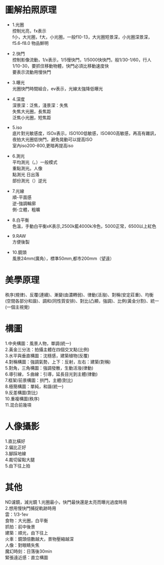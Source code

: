 # 圖解拍照原理
* 1.光圈  
控制光亮，fx表示  
f小，大光圈，f大，小光圈，一般f10-13，大光圈短景深，小光圈深景深，f5.6-f8.0 物品鮮明  

* 2.快門  
控制影像流動，1/x表示，1/5慢快門，1/5000快快門，般1/30-1/60，行人1/10-30，要抓住移動物體，快門必須比移動速度快  
要表示流動用慢快門  

* 3.曝光  
光圈快門時間組合，ev表示，光線太強降低曝光  

* 4.深度  
深景深：泛焦，淺景深：失焦  
失焦大光圈，長焦距  
泛焦小光圈，短焦距  

* 5.iso  
底片對光敏感度，ISOx表示，ISO100低敏感，ISO800高敏感，再高有雜訊，夜拍大光圈低快門，避免晃動可以提高ISO  
室內iso200-800,更暗再提高iso  

* 6.測光  
平均測光（。）一般模式  
重點測光。人像  
點測光  日出落  
部份測光（）逆光  

* 7.光線  
順-平面感  
逆-強調輪廓  
側-立體，粗曠  

* 8.白平衡  
色溫，手動白平衡xK表示,2500k藍4000k冷色，5000正常，6500以上紅色  

* 9.RAW  
方便後製  

* 10.鏡頭  
風景24mm(廣角），標準50mm,都市200mm（望遠）  

# 美學原理
秩序(規律)、反覆(連續)、漸變(由濃轉弱)、律動(活潑)、對稱(安定莊重)、均衡(空間各部分和諧)、調和(同性質安排)、對比(凸顯，強調)、比例(黃金分割)、統一(一個主視覺)    

# 構圖
1.中央構圖：風景人物，單調(統一)  
2.黃金三分法：拍攝主體在四個交叉點(比例)  
3.水平與垂直構圖：沈穩感，建築植物(反覆)  
4.對稱構圖：強調氣勢，上下：反射，左右：建築(對稱)  
5.對角，三角構圖：強調發散，生動活潑(律動)    
6.導引線，Ｓ曲線：引導，延長目光到主體(律動)  
7.框架/前景構圖：拱門，主體(對比)  
8.極簡構圖：單純，和諧(統一)  
9.反差構圖(對比)  
10.重複構圖(秩序)  
11.混合前幾項  

# 人像攝影    
1.直比橫好  
2.偏比正好  
3.腳踩地線  
4.裁切留點大腿  
5.由下往上拍  


# 其他
ND濾鏡，減光鏡
1.光圈最小，快門最快還是太亮而曝光過度時用  
2.想用慢快門捕捉軌跡時用  
雲：1/3-1ev  
食物：大光圈，白平衡  
抓拍：前中後景  
建築：順光，由下往上  
火車：鏡頭倍數越大，景物壓縮越深  
人像：對眼睛失焦  
魔幻時刻：日落後30min  
緊張遠近感：直立構圖  

